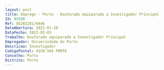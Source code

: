 ```yaml
--- 
layout: post
title: Emprego - Porto - Doutorado equiparado a Investigador Principal
Id: 93190
Ref: OE202201/0446
DataAbertura: 2022-01-20
DataFecho: 2022-02-03
Trabalho: Doutorado equiparado a Investigador Principal
Empregador: Universidade do Porto
Descricao: Investigador
CodigoPostal: 4150-564 PORTO
Concelho: Porto
Distrito: Porto
--- 
```

